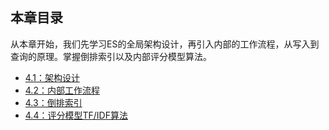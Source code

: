 ## 本章目录

从本章开始，我们先学习ES的全局架构设计，再引入内部的工作流程，从写入到查询的原理。掌握倒排索引以及内部评分模型算法。


* [4.1：架构设计](architecture_design.md)
* [4.2：内部工作流程](workflow.md)
* [4.3：倒排索引](inverted_index.md)
* [4.4：评分模型TF/IDF算法](score_model.md)